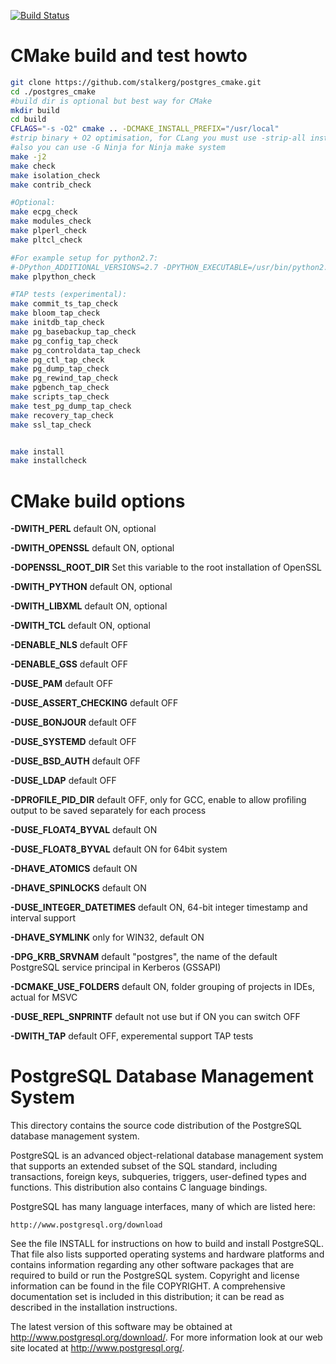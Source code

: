 [![Build Status](https://travis-ci.org/stalkerg/postgres_cmake.svg?branch=cmake)](https://travis-ci.org/stalkerg/postgres_cmake)

CMake build and test howto
==========================
```bash
git clone https://github.com/stalkerg/postgres_cmake.git
cd ./postgres_cmake
#build dir is optional but best way for CMake
mkdir build
cd build
CFLAGS="-s -O2" cmake .. -DCMAKE_INSTALL_PREFIX="/usr/local"
#strip binary + O2 optimisation, for CLang you must use -strip-all insted -s
#also you can use -G Ninja for Ninja make system
make -j2
make check
make isolation_check
make contrib_check

#Optional:
make ecpg_check
make modules_check
make plperl_check
make pltcl_check

#For example setup for python2.7:
#-DPython_ADDITIONAL_VERSIONS=2.7 -DPYTHON_EXECUTABLE=/usr/bin/python2.7
make plpython_check

#TAP tests (experimental):
make commit_ts_tap_check
make bloom_tap_check
make initdb_tap_check
make pg_basebackup_tap_check
make pg_config_tap_check
make pg_controldata_tap_check
make pg_ctl_tap_check
make pg_dump_tap_check
make pg_rewind_tap_check
make pgbench_tap_check
make scripts_tap_check
make test_pg_dump_tap_check
make recovery_tap_check
make ssl_tap_check


make install
make installcheck
```

CMake build options
===================
**-DWITH_PERL** default ON, optional

**-DWITH_OPENSSL** default ON, optional

**-DOPENSSL_ROOT_DIR** Set this variable to the root installation of OpenSSL

**-DWITH_PYTHON** default ON, optional

**-DWITH_LIBXML** default ON, optional

**-DWITH_TCL** default ON, optional

**-DENABLE_NLS** default OFF

**-DENABLE_GSS** default OFF

**-DUSE_PAM** default OFF

**-DUSE_ASSERT_CHECKING** default OFF

**-DUSE_BONJOUR** default OFF

**-DUSE_SYSTEMD** default OFF

**-DUSE_BSD_AUTH** default OFF

**-DUSE_LDAP** default OFF

**-DPROFILE_PID_DIR** default OFF, only for GCC, enable to allow profiling output to be saved separately for each process

**-DUSE_FLOAT4_BYVAL** default ON

**-DUSE_FLOAT8_BYVAL** default ON for 64bit system

**-DHAVE_ATOMICS** default ON

**-DHAVE_SPINLOCKS** default ON

**-DUSE_INTEGER_DATETIMES** default ON, 64-bit integer timestamp and interval support

**-DHAVE_SYMLINK** only for WIN32, default ON

**-DPG_KRB_SRVNAM** default "postgres", the name of the default PostgreSQL service principal in Kerberos (GSSAPI)

**-DCMAKE_USE_FOLDERS** default ON, folder grouping of projects in IDEs, actual for MSVC

**-DUSE_REPL_SNPRINTF** default not use but if ON you can switch OFF

**-DWITH_TAP** default OFF, experemental support TAP tests



PostgreSQL Database Management System
=====================================

This directory contains the source code distribution of the PostgreSQL
database management system.

PostgreSQL is an advanced object-relational database management system
that supports an extended subset of the SQL standard, including
transactions, foreign keys, subqueries, triggers, user-defined types
and functions.  This distribution also contains C language bindings.

PostgreSQL has many language interfaces, many of which are listed here:

	http://www.postgresql.org/download

See the file INSTALL for instructions on how to build and install
PostgreSQL.  That file also lists supported operating systems and
hardware platforms and contains information regarding any other
software packages that are required to build or run the PostgreSQL
system.  Copyright and license information can be found in the
file COPYRIGHT.  A comprehensive documentation set is included in this
distribution; it can be read as described in the installation
instructions.

The latest version of this software may be obtained at
http://www.postgresql.org/download/.  For more information look at our
web site located at http://www.postgresql.org/.
